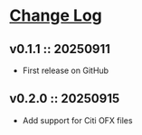 # [Change Log](http://keepachangelog.com)

## v0.1.1 :: 20250911

- First release on GitHub

## v0.2.0 :: 20250915

- Add support for Citi OFX files
